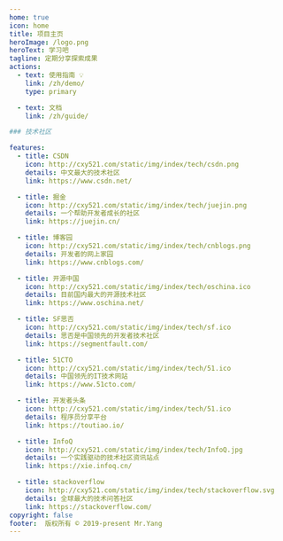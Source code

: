 ```yaml
---
home: true
icon: home
title: 项目主页
heroImage: /logo.png
heroText: 学习吧
tagline: 定期分享探索成果
actions:
  - text: 使用指南 💡
    link: /zh/demo/
    type: primary

  - text: 文档
    link: /zh/guide/

### 技术社区

features:
  - title: CSDN
    icon: http://cxy521.com/static/img/index/tech/csdn.png
    details: 中文最大的技术社区
    link: https://www.csdn.net/

  - title: 掘金
    icon: http://cxy521.com/static/img/index/tech/juejin.png
    details: 一个帮助开发者成长的社区
    link: https://juejin.cn/

  - title: 博客园
    icon: http://cxy521.com/static/img/index/tech/cnblogs.png
    details: 开发者的网上家园
    link: https://www.cnblogs.com/

  - title: 开源中国
    icon: http://cxy521.com/static/img/index/tech/oschina.ico
    details: 目前国内最大的开源技术社区 
    link: https://www.oschina.net/

  - title: SF思否
    icon: http://cxy521.com/static/img/index/tech/sf.ico
    details: 思否是中国领先的开发者技术社区
    link: https://segmentfault.com/

  - title: 51CTO
    icon: http://cxy521.com/static/img/index/tech/51.ico
    details: 中国领先的IT技术网站
    link: https://www.51cto.com/

  - title: 开发者头条
    icon: http://cxy521.com/static/img/index/tech/51.ico
    details: 程序员分享平台
    link: https://toutiao.io/

  - title: InfoQ
    icon: http://cxy521.com/static/img/index/tech/InfoQ.jpg
    details: 一个实践驱动的技术社区资讯站点
    link: https://xie.infoq.cn/

  - title: stackoverflow
    icon: http://cxy521.com/static/img/index/tech/stackoverflow.svg
    details: 全球最大的技术问答社区
    link: https://stackoverflow.com/
copyright: false
footer:  版权所有 © 2019-present Mr.Yang
---
```

